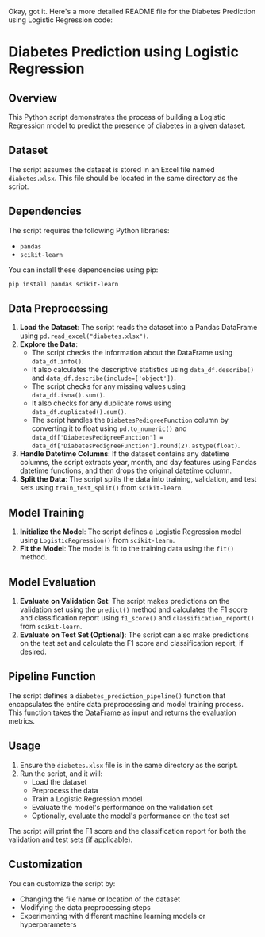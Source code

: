 Okay, got it. Here's a more detailed README file for the Diabetes Prediction using Logistic Regression code:

# Diabetes Prediction using Logistic Regression

## Overview
This Python script demonstrates the process of building a Logistic Regression model to predict the presence of diabetes in a given dataset.

## Dataset
The script assumes the dataset is stored in an Excel file named `diabetes.xlsx`. This file should be located in the same directory as the script.

## Dependencies
The script requires the following Python libraries:
- `pandas`
- `scikit-learn`

You can install these dependencies using pip:

```
pip install pandas scikit-learn
```     

## Data Preprocessing
1. **Load the Dataset**: The script reads the dataset into a Pandas DataFrame using `pd.read_excel("diabetes.xlsx")`.
2. **Explore the Data**:
   - The script checks the information about the DataFrame using `data_df.info()`.
   - It also calculates the descriptive statistics using `data_df.describe()` and `data_df.describe(include=['object'])`.
   - The script checks for any missing values using `data_df.isna().sum()`.
   - It also checks for any duplicate rows using `data_df.duplicated().sum()`.
   - The script handles the `DiabetesPedigreeFunction` column by converting it to float using `pd.to_numeric()` and `data_df['DiabetesPedigreeFunction'] = data_df['DiabetesPedigreeFunction'].round(2).astype(float)`.
3. **Handle Datetime Columns**: If the dataset contains any datetime columns, the script extracts year, month, and day features using Pandas datetime functions, and then drops the original datetime column.
4. **Split the Data**: The script splits the data into training, validation, and test sets using `train_test_split()` from `scikit-learn`.

## Model Training
1. **Initialize the Model**: The script defines a Logistic Regression model using `LogisticRegression()` from `scikit-learn`.
2. **Fit the Model**: The model is fit to the training data using the `fit()` method.

## Model Evaluation
1. **Evaluate on Validation Set**: The script makes predictions on the validation set using the `predict()` method and calculates the F1 score and classification report using `f1_score()` and `classification_report()` from `scikit-learn`.
2. **Evaluate on Test Set (Optional)**: The script can also make predictions on the test set and calculate the F1 score and classification report, if desired.

## Pipeline Function
The script defines a `diabetes_prediction_pipeline()` function that encapsulates the entire data preprocessing and model training process. This function takes the DataFrame as input and returns the evaluation metrics.

## Usage
1. Ensure the `diabetes.xlsx` file is in the same directory as the script.
2. Run the script, and it will:
   - Load the dataset
   - Preprocess the data
   - Train a Logistic Regression model
   - Evaluate the model's performance on the validation set
   - Optionally, evaluate the model's performance on the test set

The script will print the F1 score and the classification report for both the validation and test sets (if applicable).

## Customization
You can customize the script by:
- Changing the file name or location of the dataset
- Modifying the data preprocessing steps
- Experimenting with different machine learning models or hyperparameters